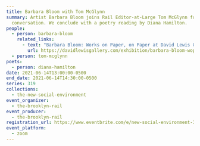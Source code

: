 ```yaml
---
title: Barbara Bloom with Tom McGlynn
summary: Artist Barbara Bloom joins Rail Editor-at-Large Tom McGlynn for a
  conversation. We conclude with a poetry reading by Diana Hamilton.
people:
  - person: barbara-bloom
    related_links:
      - text: "Barbara Bloom: Works on Paper, on Paper at David Lewis Gallery"
        url: https://davidlewisgallery.com/exhibition/barbara-bloom-wopop/
  - person: tom-mcglynn
poets:
  - person: diana-hamilton
date: 2021-06-14T13:00:00-0500
end_date: 2021-06-14T14:30:00-0500
series: 319
collections:
  - the-new-social-environment
event_organizer:
  - the-brooklyn-rail
event_producer:
  - the-brooklyn-rail
registration_url: https://www.eventbrite.com/e/new-social-environment-319-barbara-bloom-tickets-159065524265
event_platform:
  - zoom
---
```

